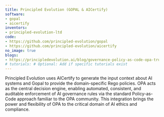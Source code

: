```yaml
---
title: Principled Evolution (GOPAL & AICertify)
software:
- gopal
- aicertify
inventors:
- principled-evolution-ltd
code:
- https://github.com/principled-evolution/gopal
- https://github.com/principled-evolution/aicertify
no_image: true
blogs:
- https://principledevolution.ai/blog/governance-policy-as-code-opa-trust-ai
# tutorials: # Optional: Add if specific tutorials exist
---
```


Principled Evolution uses AICertify to generate the input context about AI systems and Gopal to provide the domain-specific Rego policies. OPA acts as the central decision engine, enabling automated, consistent, and auditable enforcement of AI governance rules via the standard Policy-as-Code approach familiar to the OPA community. This integration brings the power and flexibility of OPA to the critical domain of AI ethics and compliance.
